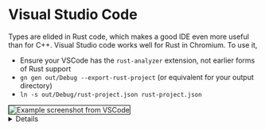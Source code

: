# Visual Studio Code

Types are elided in Rust code, which makes a good IDE even more useful than for
C++. Visual Studio code works well for Rust in Chromium. To use it,

- Ensure your VSCode has the `rust-analyzer` extension, not earlier forms of
  Rust support
- `gn gen out/Debug --export-rust-project` (or equivalent for your output
  directory)
- `ln -s out/Debug/rust-project.json rust-project.json`

<img src="vscode.png" style="border: 1px solid black;" alt="Example screenshot from VSCode">

<details>

A demo of some of the code annotation and exploration features of rust-analyzer
might be beneficial if the audience are naturally skeptical of IDEs.

The following steps may help with the demo (but feel free to instead use a piece
of Chromium-related Rust that you are most familiar with):

- Open `components/qr_code_generator/qr_code_generator_ffi_glue.rs`
- Place the cursor over the `QrCode::new` call (around line 26) in
  `qr_code_generator_ffi_glue.rs
- Demo **show documentation** (typical bindings: vscode = ctrl k i; vim/CoC =
  K).
- Demo **go to definition** (typical bindings: vscode = F12; vim/CoC = g d).
  (This will take you to `//third_party/rust/.../qr_code-.../src/lib.rs`.)
- Demo **outline** and navigate to the `QrCode::with_bits` method (around line
  164; the outline is in the file explorer pane in vscode; typical vim/CoC
  bindings = space o)
- Demo **type annotations** (there are quote a few nice examples in the
  `QrCode::with_bits` method)

It may be worth pointing out that `gn gen ... --export-rust-project` will need
to be rerun after editing `BUILD.gn` files (which we will do a few times
throughout the exercises in this session).

</details>
